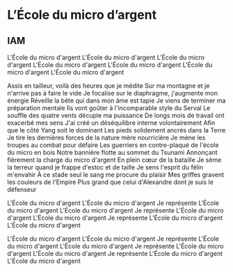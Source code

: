 # L’École du micro d’argent
## IAM

L'École du micro d'argent
L'École du micro d'argent
L'École du micro d'argent
L'École du micro d'argent
L'École du micro d'argent
L'École du micro d'argent
L'École du micro d'argent

Assis en tailleur, voilà des heures que je médite
Sur ma montagne et je n'arrive pas à faire le vide
Je focalise sur le diaphragme, j'augmente mon énergie Réveille la bête qui dans mon âme est tapie
Je viens de terminer ma préparation mentale
Ils vont goûter à l'incomparable style du Serval
Le souffle des quatre vents décuple ma puissance
De longs mois de travail ont exacerbé mes sens
J'ai créé un déséquilibre interne volontairement
Afin que le côté Yang soit le dominant
Les pieds solidement ancrés dans la Terre
Je tire les dernières forces de la nature mère nourricière Je mène les troupes au combat pour défaire
Les guerriers en contre-plaqué de l'école du micro en bois Notre bannière flotte au sommet du Tsunami
Annonçant fièrement la charge du micro d'argent
En plein cœur de la bataille
Je sème la terreur quand je frappe d'estoc et de taille
Je sens l'esprit du félin m'envahir
À ce stade seul le sang me procure du plaisir
Mes griffes gravent les couleurs de l'Empire
Plus grand que celui d'Alexandre dont je suis le défenseur

L'École du micro d'argent L'École du micro d'argent Je représente
L'École du micro d'argent L'École du micro d'argent Je représente
L'École du micro d'argent L'École du micro d'argent
Je représente
L'École du micro d'argent L'École du micro d'argent

L'École du micro d'argent L'École du micro d'argent Je représente
L'École du micro d'argent L'École du micro d'argent Je représente
L'École du micro d'argent L'École du micro d'argent Je représente
L'École du micro d'argent L'École du micro d'argent


